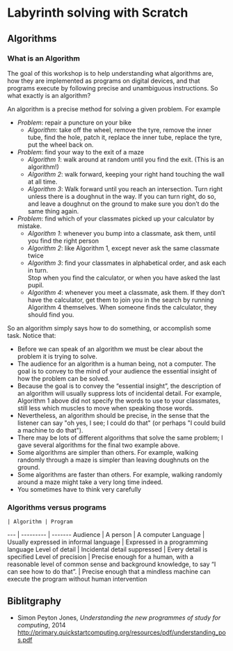 # Labyrinth solving with Scratch

## Algorithms

### What is an Algorithm

The goal of this workshop is to help understanding what algorithms are, how they are implemented as programs on digital devices, and that programs execute by following precise and unambiguous instructions. So what exactly is an algorithm?

An algorithm is a precise method for solving a given problem. For example

- _Problem_: repair a puncture on your bike
  - _Algorithm_: take off the wheel, remove the tyre, remove the inner tube, find the hole, patch it, replace the inner tube, replace the tyre, put the wheel back on.
- _Problem_: find your way to the exit of a maze
  - _Algorithm 1_: walk around at random until you find the exit. (This is an algorithm!)
  - _Algorithm 2_: walk forward, keeping your right hand touching the wall at all time.
  - _Algorithm 3_: Walk forward until you reach an intersection. Turn right unless there is a doughnut in the way. If you can turn right, do so, and leave a doughnut on the ground to make sure you don’t do the same thing again.
- _Problem_: find which of your classmates picked up your calculator by mistake.
  - _Algorithm 1_: whenever you bump into a classmate, ask them, until you find the right person
  - _Algorithm 2_: like Algorithm 1, except never ask the same classmate twice
  - _Algorithm 3_: find your classmates in alphabetical order, and ask each in turn.  
    Stop when you find the calculator, or when you have asked the last pupil.
  - _Algorithm 4_: whenever you meet a classmate, ask them. If they don’t have the calculator, get them to join you in the search by running Algorithm 4 themselves. When someone finds the calculator, they should find you.

So an algorithm simply says how to do something, or accomplish some task. Notice that:

- Before we can speak of an algorithm we must be clear about the problem it is trying to solve.
- The audience for an algorithm is a human being, not a computer. The goal is to convey to the mind of your audience the essential insight of how the problem can be solved.
- Because the goal is to convey the “essential insight”, the description of an algorithm will usually suppress lots of incidental detail. For example, Algorithm 1 above did not specify the words to use to your classmates, still less which muscles to move when speaking those words.
- Nevertheless, an algorithm should be precise, in the sense that the listener can say "oh yes, I see; I could do that" (or perhaps "I could build a machine to do that").
- There may be lots of different algorithms that solve the same problem; I gave several algorithms for the final two example above.
- Some algorithms are simpler than others. For example, walking randomly through a maze is simpler than leaving doughnuts on the ground.
- Some algorithms are faster than others. For example, walking randomly around a maze might take a very long time indeed.
- You sometimes have to think very carefully

### Algorithms versus programs

    | Algorithm | Program
--- | --------- | -------
Audience | A person | A computer
Language | Usually expressed in informal language | Expressed in a programming language
Level of detail | Incidental detail suppressed | Every detail is specified
Level of precision | Precise enough for a human, with a reasonable level of common sense and background knowledge, to say “I can see how to do that”. | Precise enough that a mindless machine can execute the program without human intervention

## Biblitgraphy

- Simon Peyton Jones, _Understanding the new programmes of study for computing_, 2014  
  <http://primary.quickstartcomputing.org/resources/pdf/understanding_pos.pdf>
